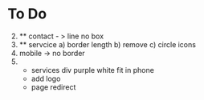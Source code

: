 # To Do

2) ** contact - > line no box
3) ** servcice 
    a) border length
    b) remove 
    c) circle icons
4) mobile -> no border
6)  - services div purple white fit in phone
    - add logo
    - page redirect
